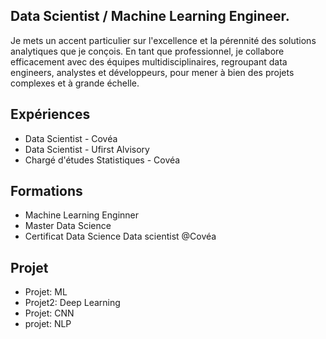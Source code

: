 ## Data Scientist / Machine Learning Engineer.
Je mets un accent particulier sur l'excellence et la pérennité des solutions analytiques que je conçois. En tant que professionnel, je collabore efficacement avec des équipes multidisciplinaires, regroupant data engineers, analystes et développeurs, pour mener à bien des projets complexes et à grande échelle.

## Expériences
- Data Scientist - Covéa
- Data Scientist - Ufirst Alvisory
- Chargé d'études Statistiques - Covéa
## Formations
- Machine Learning Enginner
- Master Data Science
- Certificat Data Science
Data scientist @Covéa
## Projet
- Projet: ML
- Projet2: Deep Learning
- Projet: CNN
- projet: NLP
